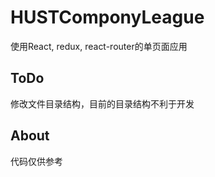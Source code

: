 # HUSTComponyLeague
使用React, redux, react-router的单页面应用

## ToDo
修改文件目录结构，目前的目录结构不利于开发

## About
代码仅供参考
